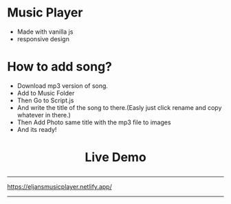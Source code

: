# Music Player

- Made with vanilla js
- responsive design

# How to add song?
- Download mp3 version of song.
- Add to Music Folder
- Then Go to Script.js
- And write the title of the song to there.(Easly just click rename and copy whatever in there.)
- Then Add Photo same title with the mp3 file to images 
- And its ready!

# <p align="center"> Live Demo </p>
---------------------------------------------------------
https://eljansmusicplayer.netlify.app/

---------------------------------------------------------
